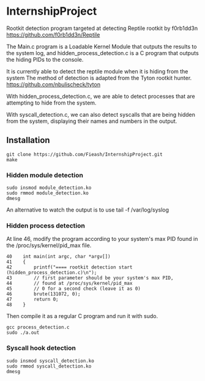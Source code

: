 # InternshipProject

Rootkit detection program targeted at detecting Reptile rootkit by f0rb1dd3n
https://github.com/f0rb1dd3n/Reptile

The Main.c program is a Loadable Kernel Module that outputs the results to the system log,
and hidden_process_detection.c is a C program that outputs the hiding PIDs to the console.

It is currently able to detect the reptile module when it is hiding from the system
The method of detection is adapted from the Tyton rootkit hunter. 
https://github.com/nbulischeck/tyton

With hidden_process_detection.c, we are able to detect processes that are
attempting to hide from the system.

With syscall_detection.c, we can also detect syscalls that are being hidden from the system,
displaying their names and numbers in the output.


## Installation
```
git clone https://github.com/Fieash/InternshipProject.git
make
```

### Hidden module detection
```
sudo insmod module_detection.ko
sudo rmmod module_detection.ko
dmesg 
```
An alternative to watch the output is to use tail -f /var/log/syslog

### Hidden process detection

At line 46, modify the program according to your system's max PID found in 
the /proc/sys/kernel/pid_max file.
```
40    int main(int argc, char *argv[])
41    {
42        printf("==== rootkit detection start (hidden_process_detection.c)\n");
43        // first parameter should be your system's max PID, 
44        // found at /proc/sys/kernel/pid_max
45        // 0 for a second check (leave it as 0)
46        brute(131072, 0);
47        return 0;
48    }
```
Then compile it as a regular C program and run it with sudo.
```
gcc process_detection.c
sudo ./a.out
```

### Syscall hook detection
```
sudo insmod syscall_detection.ko
sudo rmmod syscall_detection.ko
dmesg
```
